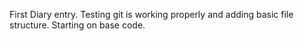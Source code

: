 First Diary entry. 
Testing git is working properly and adding basic file structure. Starting on base code.